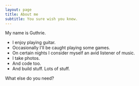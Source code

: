 ```yaml
---
layout: page
title: About me
subtitle: You sure wish you knew.
---
```


My name is Guthrie.

- I enjoy playing guitar.
- Occasionally I'll be caught playing some games.
- On certain nights I consider myself an avid listener of music.
- I take photos.
- And code too.
- And build stuff. Lots of stuff.

What else do you need?

